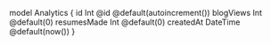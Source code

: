 model Analytics {
  id           Int      @id @default(autoincrement())
  blogViews    Int      @default(0)
  resumesMade  Int      @default(0)
  createdAt    DateTime @default(now())
}
